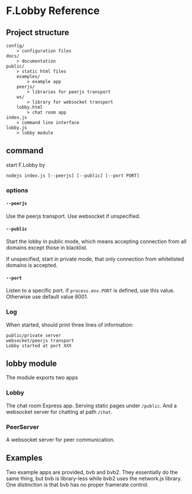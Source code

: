 # F.Lobby Reference

## Project structure
```
config/
	> configuration files
docs/
	> documentation
public/
	> static html files
	examples/
		> example app
	peerjs/
		> libraries for peerjs transport
	ws/
		> library for websocket transport
	lobby.html
		> chat room app
index.js
	> command line interface
lobby.js
	> lobby module
```

## command

start F.Lobby by
```
nodejs index.js [--peerjs] [--public] [--port PORT]
```

### options

#### `--peerjs`
Use the peerjs transport. Use websocket if unspecified.

#### `--public`
Start the lobby in public mode, which means accepting connection from all domains except those in blacklist.

If unspecified, start in private mode, that only connection from whitelisted domains is accepted.

#### `--port`
Listen to a specific port. if `process.env.PORT` is defined, use this value. Otherwise use default value 8001.

### Log
When started, should print three lines of information:
```
public/private server
websocket/peerjs transport
Lobby started at port XXX
```

## lobby module
The module exports two apps

### Lobby
The chat room Express app. Serving static pages under `/public`. And a websocket server for chatting at path `/chat`.

### PeerServer
A websocket server for peer communication.

## Examples
Two example apps are provided, bvb and bvb2. They essentially do the same thing, but bvb is library-less while bvb2 uses the network.js library. One distinction is that bvb has no proper framerate control.

